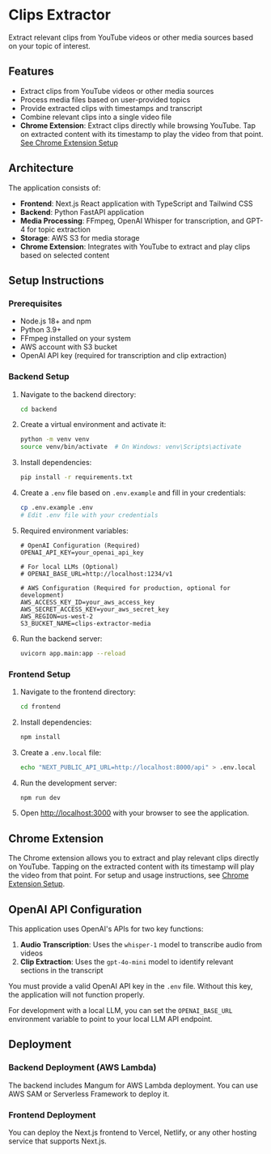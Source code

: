 # Clips Extractor

Extract relevant clips from YouTube videos or other media sources based on your topic of interest.

## Features

- Extract clips from YouTube videos or other media sources
- Process media files based on user-provided topics
- Provide extracted clips with timestamps and transcript
- Combine relevant clips into a single video file
- **Chrome Extension**: Extract clips directly while browsing YouTube. Tap on extracted content with its timestamp to play the video from that point. [See Chrome Extension Setup](./chrome-extension-setup.md)

## Architecture

The application consists of:

- **Frontend**: Next.js React application with TypeScript and Tailwind CSS
- **Backend**: Python FastAPI application
- **Media Processing**: FFmpeg, OpenAI Whisper for transcription, and GPT-4 for topic extraction
- **Storage**: AWS S3 for media storage
- **Chrome Extension**: Integrates with YouTube to extract and play clips based on selected content

## Setup Instructions

### Prerequisites

- Node.js 18+ and npm
- Python 3.9+
- FFmpeg installed on your system
- AWS account with S3 bucket
- OpenAI API key (required for transcription and clip extraction)

### Backend Setup

1. Navigate to the backend directory:
   ```bash
   cd backend
   ```

2. Create a virtual environment and activate it:
   ```bash
   python -m venv venv
   source venv/bin/activate  # On Windows: venv\Scripts\activate
   ```

3. Install dependencies:
   ```bash
   pip install -r requirements.txt
   ```

4. Create a `.env` file based on `.env.example` and fill in your credentials:
   ```bash
   cp .env.example .env
   # Edit .env file with your credentials
   ```
   
5. Required environment variables:
   ```
   # OpenAI Configuration (Required)
   OPENAI_API_KEY=your_openai_api_key
   
   # For local LLMs (Optional)
   # OPENAI_BASE_URL=http://localhost:1234/v1
   
   # AWS Configuration (Required for production, optional for development)
   AWS_ACCESS_KEY_ID=your_aws_access_key
   AWS_SECRET_ACCESS_KEY=your_aws_secret_key
   AWS_REGION=us-west-2
   S3_BUCKET_NAME=clips-extractor-media
   ```

6. Run the backend server:
   ```bash
   uvicorn app.main:app --reload
   ```

### Frontend Setup

1. Navigate to the frontend directory:
   ```bash
   cd frontend
   ```

2. Install dependencies:
   ```bash
   npm install
   ```

3. Create a `.env.local` file:
   ```bash
   echo "NEXT_PUBLIC_API_URL=http://localhost:8000/api" > .env.local
   ```

4. Run the development server:
   ```bash
   npm run dev
   ```

5. Open [http://localhost:3000](http://localhost:3000) with your browser to see the application.

## Chrome Extension

The Chrome extension allows you to extract and play relevant clips directly on YouTube. Tapping on the extracted content with its timestamp will play the video from that point. For setup and usage instructions, see [Chrome Extension Setup](./chrome-extension-setup.md).

## OpenAI API Configuration

This application uses OpenAI's APIs for two key functions:

1. **Audio Transcription**: Uses the `whisper-1` model to transcribe audio from videos
2. **Clip Extraction**: Uses the `gpt-4o-mini` model to identify relevant sections in the transcript

You must provide a valid OpenAI API key in the `.env` file. Without this key, the application will not function properly.

For development with a local LLM, you can set the `OPENAI_BASE_URL` environment variable to point to your local LLM API endpoint.

## Deployment

### Backend Deployment (AWS Lambda)

The backend includes Mangum for AWS Lambda deployment. You can use AWS SAM or Serverless Framework to deploy it.

### Frontend Deployment

You can deploy the Next.js frontend to Vercel, Netlify, or any other hosting service that supports Next.js.
